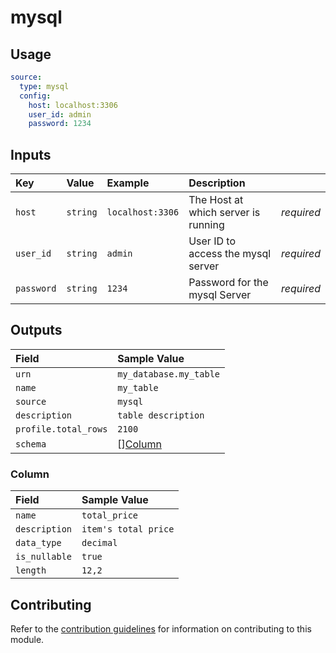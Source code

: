 # mysql

## Usage

```yaml
source:
  type: mysql
  config:
    host: localhost:3306
    user_id: admin
    password: 1234
```

## Inputs

| Key | Value | Example | Description |    |
| :-- | :---- | :------ | :---------- | :- |
| `host` | `string` | `localhost:3306` | The Host at which server is running | *required* |
| `user_id` | `string` | `admin` | User ID to access the mysql server| *required* |
| `password` | `string` | `1234` | Password for the mysql Server | *required* |

## Outputs

| Field | Sample Value |
| :---- | :---- |
| `urn` | `my_database.my_table` |
| `name` | `my_table` |
| `source` | `mysql` |
| `description` | `table description` |
| `profile.total_rows` | `2100` |
| `schema` | [][Column](#column) |

### Column

| Field | Sample Value |
| :---- | :---- |
| `name` | `total_price` |
| `description` | `item's total price` |
| `data_type` | `decimal` |
| `is_nullable` | `true` |
| `length` | `12,2` |

## Contributing

Refer to the [contribution guidelines](../../../docs/contribute/guide.md#adding-a-new-extractor) for information on contributing to this module.
